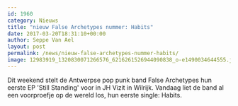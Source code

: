 ```yaml
---
id: 1960
category: Nieuws
title: "nieuw False Archetypes nummer: Habits"
date: 2017-03-20T18:31:10+00:00
author: Seppe Van Ael
layout: post
permalink: /news/nieuw-false-archetypes-nummer-habits/
image: 12983919_1320830071266576_6216261526944090838_o-e1490034644555.jpg
---
```

Dit weekend stelt de Antwerpse pop punk band False Archetypes hun eerste EP 'Still Standing' voor in JH Vizit in Wilrijk. Vandaag liet de band al een voorproefje op de wereld los, hun eerste single: Habits.
